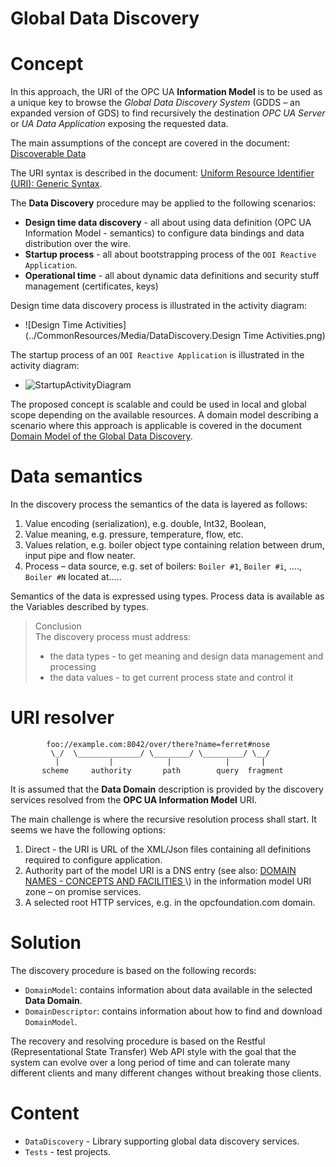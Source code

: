 # Global Data Discovery

# Concept

In this approach, the URI of the OPC UA **Information Model** is to be used as a unique key to browse the _Global Data Discovery System_ \(GDDS – an expanded version of GDS\) to find recursively the destination _OPC UA Server_ or _UA Data Application_ exposing the requested data.

The main assumptions of the concept are covered in the document:  
[Discoverable Data](../SemanticData/README.MD#discoverable-data)

The URI syntax is described in the document: [Uniform Resource Identifier \(URI\): Generic Syntax](http://tools.ietf.org/html/rfc3986).

The **Data Discovery** procedure may be applied to the following scenarios:

* **Design time data discovery** - all about using data definition \(OPC UA Information Model - semantics\) to configure data bindings and data distribution over the wire.
* **Startup process** - all about bootstrapping process of the `OOI Reactive Application`.
* **Operational time** - all about dynamic data definitions and security stuff management \(certificates, keys\)

Design time data discovery process is illustrated in the activity diagram:

* ![Design Time Activities](../CommonResources/Media/DataDiscovery.Design Time Activities.png)

The startup process of an `OOI Reactive Application` is illustrated in the activity diagram:

* ![StartupActivityDiagram](../CommonResources/Media/DataDiscovery.StartupActivityDiagram.png)

The proposed concept is scalable and could be used in local and global scope depending on the available resources. A domain model describing a scenario where this approach is applicable is covered in the document [Domain Model of the Global Data Discovery](./DomainModel.md).

# Data semantics

In the discovery process the semantics of the data is layered as follows:

1. Value encoding \(serialization\), e.g. double, Int32, Boolean,
2. Value meaning, e.g. pressure, temperature, flow, etc.
3. Values relation, e.g. boiler object type containing relation between drum, input pipe and flow neater.
4. Process – data source, e.g. set of boilers: `Boiler #1`, `Boiler #i`, ...., `Boiler #N` located at…..

Semantics of the data is expressed using types. Process data is available as the Variables described by types.

> Conclusion  
> The discovery process must address:
>
> * the data types - to get meaning and design data management and processing
> * the data values - to get current process state and control it

# URI resolver

```
        foo://example.com:8042/over/there?name=ferret#nose
         \_/  \______________/ \________/ \_________/ \__/
          |           |            |            |       |
       scheme     authority       path        query  fragment
```

It is assumed that the **Data Domain** description is provided by the discovery services resolved from the **OPC UA Information Model** URI.

The main challenge is where the recursive resolution process shall start. It seems we have the following options:

1. Direct - the URI is URL of the XML/Json files containing all definitions required to configure application.
2. Authority part of the model URI is a DNS entry \(see also: [DOMAIN NAMES - CONCEPTS AND FACILITIES
   ]([https://tools.ietf.org/html/rfc1034](https://tools.ietf.org/html/rfc1034)) \)  in the information model URI zone – on promise services.  
3. A selected root HTTP services, e.g. in the opcfoundation.com domain.

# Solution

The discovery procedure is based on the following records:

* `DomainModel`: contains information about data available in the selected **Data Domain**.
* `DomainDescriptor`: contains information about how to find and download `DomainModel`.

The recovery and resolving procedure is based on the Restful \(Representational State Transfer\) Web API style with the goal that the system can evolve over a long period of time and can tolerate many different clients and many different changes without breaking those clients.

# Content

* `DataDiscovery` - Library supporting global data discovery services.
* `Tests` - test projects.



